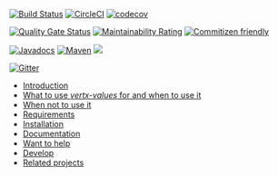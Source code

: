 [![Build Status](https://travis-ci.org/imrafaelmerino/vertx-values.svg?branch=master)](https://travis-ci.org/imrafaelmerino/vertx-values)
[![CircleCI](https://circleci.com/gh/imrafaelmerino/vertx-values/tree/master.svg)](https://circleci.com/gh/imrafaelmerino/vertx-values/tree/master)
[![codecov](https://codecov.io/gh/imrafaelmerino/vertx-values/branch/master/graph/badge.svg)](https://codecov.io/gh/imrafaelmerino/vertx-values)

[![Quality Gate Status](https://sonarcloud.io/api/project_badges/measure?project=imrafaelmerino_vertx-values&metric=alert_status)](https://sonarcloud.io/dashboard?id=imrafaelmerino_vertx-values)
[![Maintainability Rating](https://sonarcloud.io/api/project_badges/measure?project=imrafaelmerino_vertx-values&metric=sqale_rating)](https://sonarcloud.io/dashboard?id=imrafaelmerino_vertx-values)
[![Commitizen friendly](https://img.shields.io/badge/commitizen-friendly-brightgreen.svg)](http://commitizen.github.io/cz-cli/)

[![Javadocs](https://www.javadoc.io/badge/com.github.imrafaelmerino/vertx-values.svg)](https://www.javadoc.io/doc/com.github.imrafaelmerino/vertx-values)
[![Maven](https://img.shields.io/maven-central/v/com.github.imrafaelmerino/vertx-values/0.1)](https://search.maven.org/artifact/com.github.imrafaelmerino/vertx-values/0.1/jar)
[![](https://jitpack.io/v/imrafaelmerino/vertx-values.svg)](https://jitpack.io/#imrafaelmerino/vertx-values)

[![Gitter](https://badges.gitter.im/vertx-values/community.svg)](https://gitter.im/vertx-values/community?utm_source=badge&utm_medium=badge&utm_campaign=pr-badge)

- [Introduction](#introduction)
- [What to use _vertx-values_ for and when to use it](#whatfor)
- [When not to use it](#notwhatfor)
- [Requirements](#requirements)
- [Installation](#installation)
- [Documentation](https://imrafaelmerino.github.io/vertx-values/)
- [Want to help](#wth)
- [Develop](#develop)
- [Related projects](#rp)
